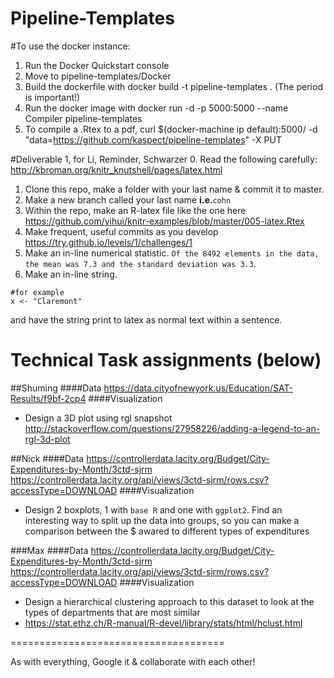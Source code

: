 # Pipeline-Templates
#To use the docker instance:
1.  Run the Docker Quickstart console
2.  Move to pipeline-templates/Docker
3.  Build the dockerfile with docker build -t pipeline-templates .  (The period is important!)
4.  Run the docker image with docker run -d -p 5000:5000 --name Compiler pipeline-templates
6.  To compile a .Rtex to a pdf, curl $(docker-machine ip default):5000/ -d "data=https://github.com/kaspect/pipeline-templates" -X PUT

#Deliverable 1, for Li, Reminder, Schwarzer
0. Read the following carefully: http://kbroman.org/knitr_knutshell/pages/latex.html
1. Clone this repo, make a folder with your last name & commit it to master.
2. Make a new branch called your last name __i.e.__`cohn`
2. Within the repo, make an R-latex file like the one here https://github.com/yihui/knitr-examples/blob/master/005-latex.Rtex
3. Make frequent, useful commits as you develop https://try.github.io/levels/1/challenges/1
3. Make an in-line numerical statistic. `Of the 8492 elements in the data, the mean was 7.3 and the standard deviation was 3.3`.
4. Make an in-line string.

```
#for example
x <- "Claremont"
```
and have the string print to latex as normal text within a sentence.

# Technical Task assignments (below)

##Shuming
####Data
https://data.cityofnewyork.us/Education/SAT-Results/f9bf-2cp4
####Visualization
- Design a 3D plot using rgl snapshot http://stackoverflow.com/questions/27958226/adding-a-legend-to-an-rgl-3d-plot 

##Nick
####Data
https://controllerdata.lacity.org/Budget/City-Expenditures-by-Month/3ctd-sjrm
https://controllerdata.lacity.org/api/views/3ctd-sjrm/rows.csv?accessType=DOWNLOAD
####Visualization
- Design 2 boxplots, 1 with `base R` and one with `ggplot2`.  Find an interesting way to split up the data into groups, so you can make a comparison between the $ awared to different types of expenditures

###Max
####Data
https://controllerdata.lacity.org/Budget/City-Expenditures-by-Month/3ctd-sjrm
https://controllerdata.lacity.org/api/views/3ctd-sjrm/rows.csv?accessType=DOWNLOAD
####Visualization
- Design a hierarchical clustering approach to this dataset to look at the types of departments that are most similar
- https://stat.ethz.ch/R-manual/R-devel/library/stats/html/hclust.html





=====================================

As with everything, Google it & collaborate with each other!
